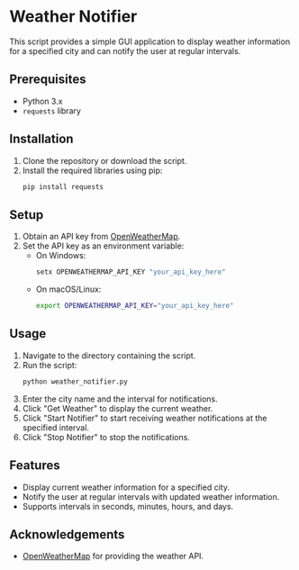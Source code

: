 # Weather Notifier

This script provides a simple GUI application to display weather information for a specified city and can notify the user at regular intervals.

## Prerequisites

- Python 3.x
- `requests` library

## Installation

1. Clone the repository or download the script.
2. Install the required libraries using pip:
    ```sh
    pip install requests
    ```

## Setup

1. Obtain an API key from [OpenWeatherMap](https://openweathermap.org/api).
2. Set the API key as an environment variable:
    - On Windows:
        ```sh
        setx OPENWEATHERMAP_API_KEY "your_api_key_here"
        ```
    - On macOS/Linux:
        ```sh
        export OPENWEATHERMAP_API_KEY="your_api_key_here"
        ```

## Usage

1. Navigate to the directory containing the script.
2. Run the script:
    ```sh
    python weather_notifier.py
    ```
3. Enter the city name and the interval for notifications.
4. Click "Get Weather" to display the current weather.
5. Click "Start Notifier" to start receiving weather notifications at the specified interval.
6. Click "Stop Notifier" to stop the notifications.

## Features

- Display current weather information for a specified city.
- Notify the user at regular intervals with updated weather information.
- Supports intervals in seconds, minutes, hours, and days.

## Acknowledgements

- [OpenWeatherMap](https://openweathermap.org/) for providing the weather API.
